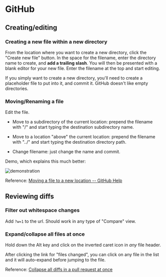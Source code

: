 # GitHub

## Creating/editing

### Creating a new file within a new directory

From the location where you want to create a new directory, click the "Create new file" button. In the space for the filename, enter the directory name to create, and **add a trailing slash**. You will then be presented with a blank editor for your new file. Enter the filename at the top and start editing.

If you simply want to create a new directory, you'll need to create a placeholder file to put into it, and commit it. GitHub doesn't like empty directories.

### Moving/Renaming a file

Edit the file. 

- Move to a subdirectory of the current location: prepend the filename with "/" and start typing the destination subdirectory name.

- Move to a location "above" the current location: prepend the filename with "../" and start typing the destination directory path.

- Change filename: just change the name and commit.

Demo, which explains this much better:

![demonstration](https://help.github.com/assets/images/help/repository/moving_files.gif)

Reference: [Moving a file to a new location -- GitHub Help](https://help.github.com/en/github/managing-files-in-a-repository/moving-a-file-to-a-new-location)


## Reviewing diffs


### Filter out whitespace changes

Add ```?w=1``` to the url. Should work in any type of "Compare" view.


### Expand/collapse all files at once

Hold down the Alt key and click on the inverted caret icon in _any_ file header.

After clicking the link for "files changed", you can click on any file in the list and it will auto-expand before jumping to the file.

Reference: [Collapse all diffs in a pull request at once](https://blog.github.com/changelog/2018-08-17-collapse-all-diffs-in-a-pull-request-at-once/)

